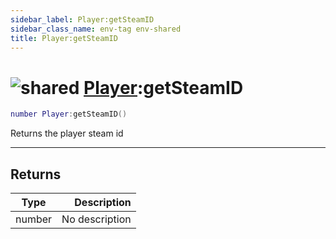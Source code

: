 ```yaml
---
sidebar_label: Player:getSteamID
sidebar_class_name: env-tag env-shared
title: Player:getSteamID
---
```


# <img src='/img/wiki/shared.png' alt='shared' classname='env-tag' /> [Player](../player/README.md):getSteamID

```lua
number Player:getSteamID()
```

Returns the player steam id<br/>

-----------------
## Returns

| Type   | Description |
| ------ | ----------: |
| number | No description |

